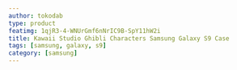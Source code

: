 ```yaml
---
author: tokodab
type: product
featimg: 1qjR3-4-WNUrGmf6nNrIC9B-SpY11hW2i
title: Kawaii Studio Ghibli Characters Samsung Galaxy S9 Case
tags: [samsung, galaxy, s9]
category: [samsung]
---
```

